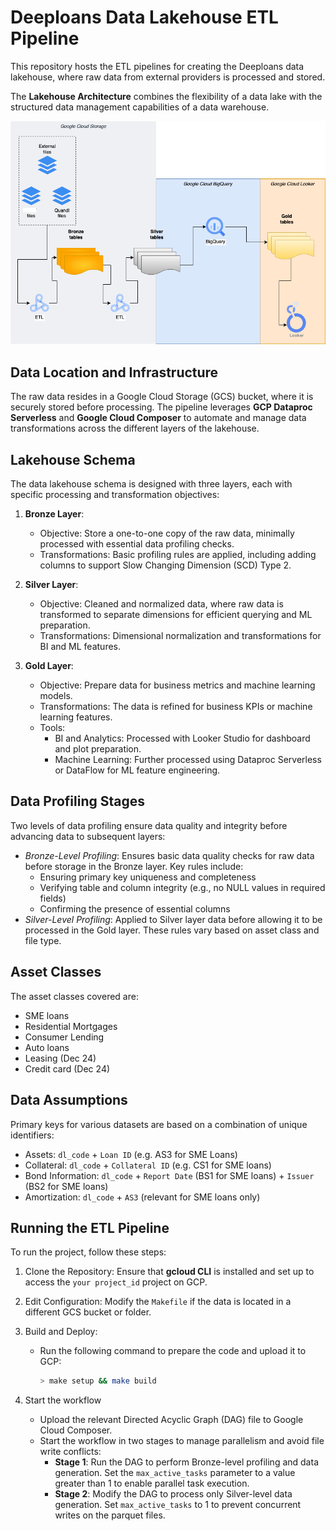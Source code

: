 # Deeploans Data Lakehouse ETL Pipeline

This repository hosts the ETL pipelines for creating the Deeploans data lakehouse, where raw data from external providers is processed and stored.

The **Lakehouse Architecture** combines the flexibility of a data lake with the structured data management capabilities of a data warehouse.

![lakehouse schema](Lakehouse_v1.png "Algoritmica Lakehouse diagram")

## Data Location and Infrastructure
The raw data resides in a Google Cloud Storage (GCS) bucket, where it is securely stored before processing. The pipeline leverages **GCP Dataproc Serverless** and **Google Cloud Composer** to automate and manage data transformations across the different layers of the lakehouse.

## Lakehouse Schema

The data lakehouse schema is designed with three layers, each with specific processing and transformation objectives:

1. **Bronze Layer**:
    - Objective: Store a one-to-one copy of the raw data, minimally processed with essential data profiling checks.
    - Transformations: Basic profiling rules are applied, including adding columns to support Slow Changing Dimension (SCD) Type 2.

2. **Silver Layer**:
    - Objective: Cleaned and normalized data, where raw data is transformed to separate dimensions for efficient querying and ML preparation.
    - Transformations: Dimensional normalization and transformations for BI and ML features.
      
3. **Gold Layer**:
    - Objective: Prepare data for business metrics and machine learning models.
    - Transformations: The data is refined for business KPIs or machine learning features.
    - Tools:
        - BI and Analytics: Processed with Looker Studio for dashboard and plot preparation.
        - Machine Learning: Further processed using Dataproc Serverless or DataFlow for ML feature engineering.
     

## Data Profiling Stages
Two levels of data profiling ensure data quality and integrity before advancing data to subsequent layers:

- *Bronze-Level Profiling*: Ensures basic data quality checks for raw data before storage in the Bronze layer.
  Key rules include:
   - Ensuring primary key uniqueness and completeness
   - Verifying table and column integrity (e.g., no NULL values in required fields)
   - Confirming the presence of essential columns
- *Silver-Level Profiling*: Applied to Silver layer data before allowing it to be processed in the Gold layer. These rules vary based on asset class and file type.

## Asset Classes

The asset classes covered are: 

-  SME loans
-  Residential Mortgages
-  Consumer Lending 
-  Auto loans 
-  Leasing (Dec 24)
-  Credit card (Dec 24)

## Data Assumptions

Primary keys for various datasets are based on a combination of unique identifiers:

- Assets: `dl_code` + `Loan ID` (e.g. AS3 for SME Loans)
- Collateral: `dl_code` + `Collateral ID` (e.g. CS1 for SME loans)
- Bond Information: `dl_code` + `Report Date` (BS1 for SME loans) + `Issuer` (BS2 for SME loans)
- Amortization: `dl_code` + `AS3` (relevant for SME loans only)

## Running the ETL Pipeline

To run the project, follow these steps:

1. Clone the Repository: Ensure that **gcloud CLI** is installed and set up to access the `your project_id` project on GCP.

2. Edit Configuration: Modify the `Makefile` if the data is located in a different GCS bucket or folder.

3. Build and Deploy:
   - Run the following command to prepare the code and upload it to GCP:
     ```bash
     > make setup && make build
     ```
4. Start the workflow
   - Upload the relevant Directed Acyclic Graph (DAG) file to Google Cloud Composer.
   - Start the workflow in two stages to manage parallelism and avoid file write conflicts:
     - **Stage 1**: Run the DAG to perform Bronze-level profiling and data generation. Set the `max_active_tasks` parameter to a value greater than 1 to enable parallel task execution.
     - **Stage 2**: Modify the DAG to process only Silver-level data generation. Set `max_active_tasks` to 1 to prevent concurrent writes on the parquet files.
